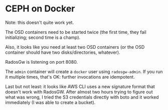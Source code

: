# CEPH on Docker

Note: this doesn't quite work yet.

The OSD containers need to be started twice (the first time, they fail
initializing; second time is a champ).

Also, it looks like you need at least two OSD containers (or the OSD
container should have two disks/directories, whatever).

RadosGw is listening on port 8080.

The `admin` container will create a `docker` user using `radosgw-admin`.
If you run it multiple times, that's OK: further invocations are idempotent.

Last but not least: it looks like AWS CLI uses a new signature format
that doesn't work with RadosGW. After almost two hours trying to figure
out what was wrong, I tried the S3 credentials directly with boto and
it worked immediately (I was able to create a bucket).
